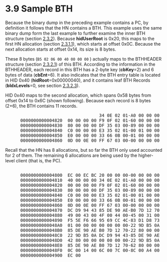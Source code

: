 <html dir="LTR" xmlns:mshelp="http://msdn.microsoft.com/mshelp" xmlns:ddue="http://ddue.schemas.microsoft.com/authoring/2003/5" xmlns:xlink="http://www.w3.org/1999/xlink" xmlns:tool="http://www.microsoft.com/tooltip">
    <head>
        <meta http-equiv="Content-Type" content="text/html; CHARSET=utf-8"></meta>
        <meta name="save" content="history"></meta>
        <title>3.9 Sample BTH</title>
        <xml>
            <mshelp:toctitle title="3.9 Sample BTH"></mshelp:toctitle>
            <mshelp:rltitle title="[MS-PST]: Sample BTH"></mshelp:rltitle>
            <mshelp:keyword index="A" term="f706a5a7-14ff-4fb0-bc3c-2ed7955de13d"></mshelp:keyword>
            <mshelp:attr name="DCSext.ContentType" value="open specification"></mshelp:attr>
            <mshelp:attr name="AssetID" value="f706a5a7-14ff-4fb0-bc3c-2ed7955de13d"></mshelp:attr>
            <mshelp:attr name="TopicType" value="kbRef"></mshelp:attr>
            <mshelp:attr name="DCSext.Title" value="[MS-PST]: Sample BTH" />
        </xml>
    </head>
    <body>
        <div id="header">
            <h1 class="heading">3.9 Sample BTH</h1>
        </div>
        <div id="mainSection">
            <div id="mainBody">
                <div id="allHistory" class="saveHistory"></div>
                <div id="sectionSection0" class="section" name="collapseableSection">
                    

<p>Because the binary dump in the preceding example contains a
PC, by definition it follows that the HN contains a BTH. This example uses the
same binary dump form the last example to further examine the inner BTH
structure (section <a href="2dd1a95a-c8b1-4ac5-87d1-10cb8de64053.html">2.3.2</a>).
Because <b>hidUserRoot</b> is 0x20, this maps to the first HN allocation
(section <a href="85b9e985-ea53-447f-b70c-eb82bfbdcbc9.html">2.3.1.1</a>),
which starts at offset 0x0C. Because the next allocation starts at offset 0x14,
its size is 8 bytes.</p>

<p>These 8 bytes (<code>B5 02 06 00 40 00 00 00</code> ) actually maps to the BTHHEADER structure (section <a href="5a6ab19e-1f44-4def-ad64-7bd82d94bd78.html">2.3.2.1</a>) of this BTH.
According to the information in the BTHHEADER, each record in this BTH has a
2-byte key (<b>cbKey</b>=2) and 6 bytes of data (<b>cbEnt</b>=6). It also
indicates that the BTH entry table is located in HID 0x40 (<b>hidRoot</b>=0x00000040),
and it contains leaf BTH Records (<b>bIdxLevels</b>=0, see section <a href="660db569-c8f7-4516-82ad-44709b1c667f.html">2.3.2.3</a>).</p>

<p>HID 0x40 maps to the second allocation, which spans 0x58
bytes from offset 0x14 to 0x6C (shown following). Because each record is 8
bytes (2+6), the BTH contains 11 records.</p>

<dl>
<dd>
<div><pre>                               34 0E 02 01-A0 00 00 00 38 0E 03 00  *@...4.......8...*
 0000000000004820  00 00 00 00 F9 0F 02 01-60 00 00 00 01 30 1F 00  *........`....0..*
 0000000000004830  80 00 00 00 DF 35 03 00-89 00 00 00 E0 35 02 01  *.....5.......5..*
 0000000000004840  C0 00 00 00 E3 35 02 01-00 01 00 00 E7 35 02 01  *.....5.......5..*
 0000000000004850  E0 00 00 00 33 66 0B 00-01 00 00 00 FA 66 03 00  *....3f.......f..*
 0000000000004860  0D 00 0E 00 FF 67 03 00-00 00 00 00
</pre></div>
</dd></dl>

<p>Recall that the HN has 8 allocations, but so far the BTH
only used accounted for 2 of them. The remaining 6 allocations are being used
by the higher-level client (that is, the PC).</p>

<dl>
<dd>
<div><pre>  
 0000000000004800  EC 00 EC BC 20 00 00 00-00 00 00 00 B5 02 06 00  *.... ...........*
 0000000000004810  40 00 00 00 34 0E 02 01-A0 00 00 00 38 0E 03 00  *@...4.......8...*
 0000000000004820  00 00 00 00 F9 0F 02 01-60 00 00 00 01 30 1F 00  *........`....0..*
 0000000000004830  80 00 00 00 DF 35 03 00-89 00 00 00 E0 35 02 01  *.....5.......5..*
 0000000000004840  C0 00 00 00 E3 35 02 01-00 01 00 00 E7 35 02 01  *.....5.......5..*
 0000000000004850  E0 00 00 00 33 66 0B 00-01 00 00 00 FA 66 03 00  *....3f.......f..*
 0000000000004860  0D 00 0E 00 FF 67 03 00-00 00 00 00 22 9D B5 0A  *.....g......&quot;...*
 0000000000004870  DC D9 94 43 85 DE 90 AE-B0 7D 12 70 55 00 4E 00  *...C.....}.pU.N.*
 0000000000004880  49 00 43 00 4F 00 44 00-45 00 31 00 01 00 00 00  *I.C.O.D.E.1.....*
 0000000000004890  F5 5E F6 66 95 69 CC 4C-83 D1 D8 73 98 99 02 85  *.^.f.i.L...s....*
 00000000000048A0  01 00 00 00 00 00 00 00-22 9D B5 0A DC D9 94 43  *........&quot;......C*
 00000000000048B0  85 DE 90 AE B0 7D 12 70-22 80 00 00 00 00 00 00  *.....}.p&quot;.......*
 00000000000048C0  22 9D B5 0A DC D9 94 43-85 DE 90 AE B0 7D 12 70  *&quot;......C.....}.p*
 00000000000048D0  42 80 00 00 00 00 00 00-22 9D B5 0A DC D9 94 43  *B.......&quot;......C*
 00000000000048E0  85 DE 90 AE B0 7D 12 70-62 80 00 00 08 00 00 00  *.....}.pb.......*
 00000000000048F0  0C 00 14 00 6C 00 7C 00-8C 00 A4 00 BC 00 D4 00  *....l.|.........*
 0000000000004900  EC 00                                            *..              *
</pre></div>
</dd></dl>
                </div>
            </div>
        </div>
    </body>
</html>